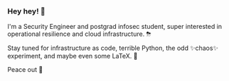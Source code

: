 ### Hey hey! 👋

I'm a Security Engineer and postgrad infosec student, super interested in operational resilience and cloud infrastructure. ⛈

Stay tuned for infrastructure as code, terrible Python, the odd ✨chaos✨ experiment, and maybe even some LaTeX. 👀

Peace out 🚀
